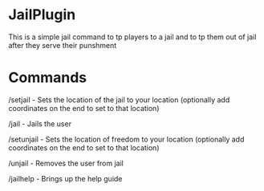 # JailPlugin
This is a simple jail command to tp players to a jail and to tp them out of jail after they serve their punshment

# Commands
/setjail - Sets the location of the jail to your location (optionally add coordinates on the end to set to that location)

/jail <username> - Jails the user

/setunjail - Sets the location of freedom to your location (optionally add coordinates on the end to set to that location)

/unjail <username> - Removes the user from jail

/jailhelp - Brings up the help guide
